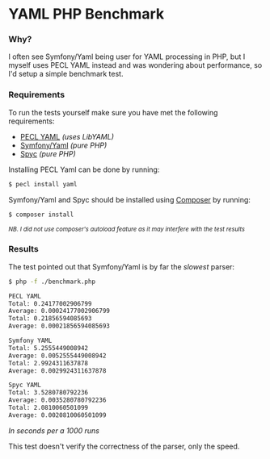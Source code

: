 # YAML PHP Benchmark

### Why?

I often see Symfony/Yaml being user for YAML processing in PHP, but I myself uses PECL YAML instead and was wondering about performance, so I'd setup a simple benchmark test.

### Requirements

To run the tests yourself make sure you have met the following requirements:

- [PECL YAML](http://pecl.php.net/package/yaml) *(uses LibYAML)*
- [Symfony/Yaml](http://symfony.com/doc/current/components/yaml/introduction.html) *(pure PHP)*
- [Spyc](https://github.com/mustangostang/spyc) *(pure PHP)*

Installing PECL Yaml can be done by running:
```bash
$ pecl install yaml
```

Symfony/Yaml and Spyc should be installed using [Composer](https://getcomposer.org/) by running:
```bash
$ composer install
```
<small>*NB. I did not use composer's autoload feature as it may interfere with the test results*</small>

### Results

The test pointed out that Symfony/Yaml is by far the *slowest* parser:

```bash
$ php -f ./benchmark.php

PECL YAML
Total: 0.24177002906799
Average: 0.00024177002906799
Total: 0.21856594085693
Average: 0.00021856594085693

Symfony YAML
Total: 5.2555449008942
Average: 0.0052555449008942
Total: 2.9924311637878
Average: 0.0029924311637878

Spyc YAML
Total: 3.5280780792236
Average: 0.0035280780792236
Total: 2.0810060501099
Average: 0.0020810060501099
```
*In seconds per a 1000 runs*

This test doesn't verify the correctness of the parser, only the speed.